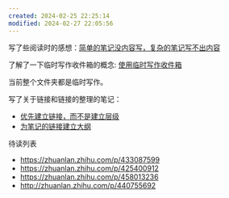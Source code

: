 ```yaml
---
created: 2024-02-25 22:25:14
modified: 2024-02-27 22:05:56
---
```


写了些阅读时的感想：[简单的笔记没内容写，复杂的笔记写不出内容](简单的笔记没内容写，复杂的笔记写不出内容.md)

了解了一下临时写作收件箱的概念: [使用临时写作收件箱](使用临时写作收件箱.md)

当前整个文件夹都是临时写作。

写了关于链接和链接的整理的笔记：

- [优先建立链接，而不是建立层级](优先建立链接，而不是建立层级.md)
- [为笔记的链接建立大纲](为笔记的链接建立大纲.md)


待读列表

- https://zhuanlan.zhihu.com/p/433087599
- https://zhuanlan.zhihu.com/p/425400912
- https://zhuanlan.zhihu.com/p/458013236
- http://zhuanlan.zhihu.com/p/440755692
